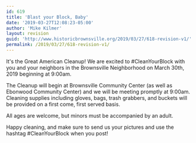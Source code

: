 ```yaml
---
id: 619
title: 'Blast your Block, Baby'
date: '2019-03-27T12:08:23-05:00'
author: 'Mike Kilmer'
layout: revision
guid: 'http://www.historicbrownsville.org/2019/03/27/618-revision-v1/'
permalink: /2019/03/27/618-revision-v1/
---
```


<p>It's the Great American Cleanup! We are excited to #CleanYourBlock with you and your neighbors in the Brownsville Neighborhood on March 30th, 2019 beginning at 9:00am.</p>

<p>The Cleanup will begin at Brownsville Community Center (as well as Ebonwood Community Center) and we will be meeting promptly at 9:00am. Cleaning supplies including gloves, bags, trash grabbers, and buckets will be provided on a first come, first served basis.</p>

<p>All ages are welcome, but minors must be accompanied by an adult.</p>

<p>Happy cleaning, and make sure to send us your pictures and use the hashtag #CleanYourBlock when you post!</p>
